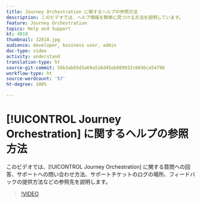 ```yaml
---
title: Journey Orchestration に関するヘルプの参照方法
description: このビデオでは、ヘルプ情報を簡単に見つける方法を説明しています。
feature: Journey Orchestration
topics: Help and Support
kt: 4019
thumbnail: 32010.jpg
audience: developer, business user, admin
doc-type: video
activity: understand
translation-type: ht
source-git-commit: 56b3abb5d3a69a516d45eb889932c6036ce54798
workflow-type: ht
source-wordcount: '57'
ht-degree: 100%

---
```



# [!UICONTROL Journey Orchestration] に関するヘルプの参照方法

このビデオでは、[!UICONTROL Journey Orchestration] に関する質問への回答、サポートへの問い合わせ方法、サポートチケットのログの場所、フィードバックの提供方法などの参照先を説明します。

>[!VIDEO](https://video.tv.adobe.com/v/32010?quality=12&captions=jpn)
